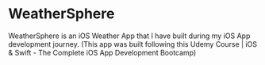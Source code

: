 # WeatherSphere
WeatherSphere is an iOS Weather App that I have built during my iOS App development journey. (This app was built following this Udemy Course | iOS &amp; Swift - The Complete iOS App Development Bootcamp)
